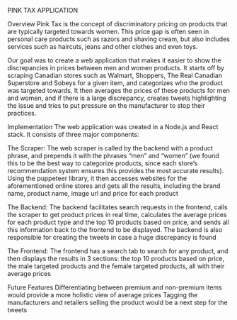 PINK TAX APPLICATION

Overview 
Pink Tax is the concept of discriminatory pricing on products that are typically targeted towards women. This price gap is often seen in personal care products such as razors and shaving cream, but also includes services such as haircuts, jeans and other clothes and even toys. 

Our goal was to create a web application that makes it easier to show the discrepancies in prices between men and women products. It starts off by scraping Canadian stores such as Walmart, Shoppers, The Real Canadian Superstore and Sobeys for a given item, and categorizes who the product was targeted towards. It then averages the prices of these products for men and women, and if there is a large discrepancy, creates tweets highlighting the issue and tries to put pressure on the manufacturer to stop their practices. 

Implementation 
The web application was created in a Node.js and React stack. It consists of three major components: 

The Scraper: The web scraper is called by the backend with a product phrase, and prepends it with the phrases “men” and “women” (we found this to be the best way to categorize products, since each store’s recommendation system ensures this provides the most accurate results). Using the puppeteer library, it then accesses websites for the aforementioned online stores and gets all the results, including the brand name, product name, image url and price for each product

The Backend: The backend facilitates search requests in the frontend, calls the scraper to get product prices in real time, calculates the average prices for each product type and the top 10 products based on price, and sends all this information back to the frontend to be displayed. The backend is also responsible for creating the tweets in case a huge discrepancy is found

The Frontend: The frontend has a search tab to search for any product, and then displays the results in 3 sections: the top 10 products based on price, the male targeted products and the female targeted products, all with their average prices

Future Features
Differentiating between premium and non-premium items would provide a more holistic view of average prices 
Tagging the manufacturers and retailers selling the product would be a next step for the tweets 
